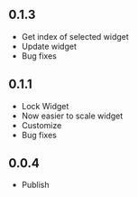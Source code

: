 ## 0.1.3

* Get index of selected widget
* Update widget
* Bug fixes

## 0.1.1

* Lock Widget
* Now easier to scale widget
* Customize
* Bug fixes

## 0.0.4

* Publish